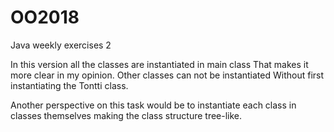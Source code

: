 # OO2018
Java weekly exercises 2

In this version all the classes are instantiated in main class
That makes it more clear in my opinion. Other classes can not be instantiated
Without first instantiating the Tontti class.

Another perspective on this task would be to instantiate each class in
classes themselves making the class structure tree-like.
